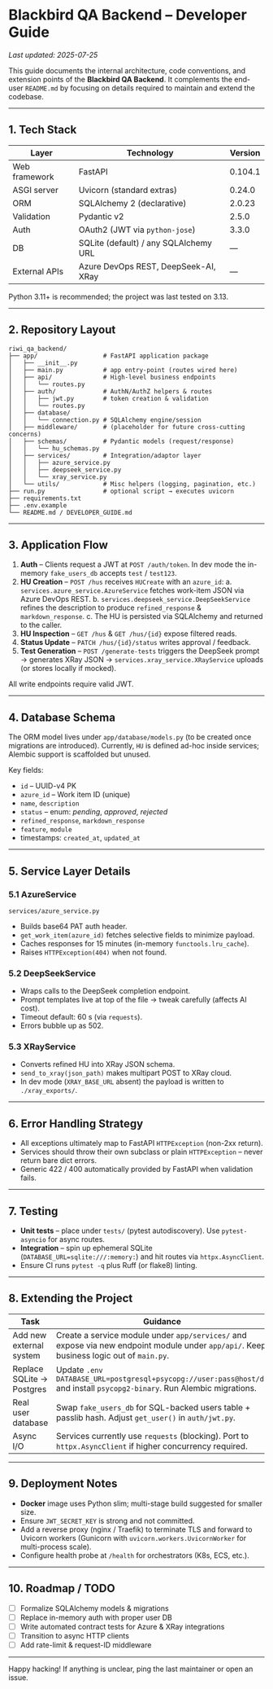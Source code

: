 # Blackbird QA Backend – Developer Guide

_Last updated: 2025-07-25_

This guide documents the internal architecture, code conventions, and extension points of the **Blackbird QA Backend**. It complements the end-user `README.md` by focusing on details required to maintain and extend the codebase.

---

## 1. Tech Stack

| Layer | Technology | Version |
|-------|------------|---------|
| Web framework | FastAPI | 0.104.1 |
| ASGI server | Uvicorn (standard extras) | 0.24.0 |
| ORM | SQLAlchemy 2 (declarative) | 2.0.23 |
| Validation | Pydantic v2 | 2.5.0 |
| Auth | OAuth2 (JWT via `python-jose`) | 3.3.0 |
| DB | SQLite (default) / any SQLAlchemy URL | — |
| External APIs | Azure DevOps REST, DeepSeek-AI, XRay | — |

Python 3.11+ is recommended; the project was last tested on 3.13.

---

## 2. Repository Layout

```
riwi_qa_backend/
├── app/                  # FastAPI application package
│   ├── __init__.py
│   ├── main.py           # app entry-point (routes wired here)
│   ├── api/              # High-level business endpoints
│   │   └── routes.py
│   ├── auth/             # AuthN/AuthZ helpers & routes
│   │   ├── jwt.py        # token creation & validation
│   │   └── routes.py
│   ├── database/
│   │   └── connection.py # SQLAlchemy engine/session
│   ├── middleware/       # (placeholder for future cross-cutting concerns)
│   ├── schemas/          # Pydantic models (request/response)
│   │   └── hu_schemas.py
│   ├── services/         # Integration/adaptor layer
│   │   ├── azure_service.py
│   │   ├── deepseek_service.py
│   │   └── xray_service.py
│   └── utils/            # Misc helpers (logging, pagination, etc.)
├── run.py                # optional script → executes uvicorn
├── requirements.txt
├── .env.example
└── README.md / DEVELOPER_GUIDE.md
```

---

## 3. Application Flow

1. **Auth** – Clients request a JWT at `POST /auth/token`. In dev mode the in-memory `fake_users_db` accepts `test` / `test123`.
2. **HU Creation** – `POST /hus` receives `HUCreate` with an `azure_id`:
   a. `services.azure_service.AzureService` fetches work-item JSON via Azure DevOps REST.
   b. `services.deepseek_service.DeepSeekService` refines the description to produce `refined_response` & `markdown_response`.
   c. The HU is persisted via SQLAlchemy and returned to the caller.
3. **HU Inspection** – `GET /hus` & `GET /hus/{id}` expose filtered reads.
4. **Status Update** – `PATCH /hus/{id}/status` writes approval / feedback.
5. **Test Generation** – `POST /generate-tests` triggers the DeepSeek prompt → generates XRay JSON → `services.xray_service.XRayService` uploads (or stores locally if mocked).

All write endpoints require valid JWT.

---

## 4. Database Schema

The ORM model lives under `app/database/models.py` (to be created once migrations are introduced). Currently, `HU` is defined ad-hoc inside services; Alembic support is scaffolded but unused.

Key fields:
* `id` – UUID-v4 PK
* `azure_id` – Work item ID (unique)
* `name`, `description`
* `status` – enum: _pending_, _approved_, _rejected_
* `refined_response`, `markdown_response`
* `feature`, `module`
* timestamps: `created_at`, `updated_at`

---

## 5. Service Layer Details

### 5.1 AzureService
`services/azure_service.py`
* Builds base64 PAT auth header.
* `get_work_item(azure_id)` fetches selective fields to minimize payload.
* Caches responses for 15 minutes (in-memory `functools.lru_cache`).
* Raises `HTTPException(404)` when not found.

### 5.2 DeepSeekService
* Wraps calls to the DeepSeek completion endpoint.
* Prompt templates live at top of the file → tweak carefully (affects AI cost).
* Timeout default: 60 s (via `requests`).
* Errors bubble up as 502.

### 5.3 XRayService
* Converts refined HU into XRay JSON schema.
* `send_to_xray(json_path)` makes multipart POST to XRay cloud.
* In dev mode (`XRAY_BASE_URL` absent) the payload is written to `./xray_exports/`.

---

## 6. Error Handling Strategy

* All exceptions ultimately map to FastAPI `HTTPException` (non-2xx return).
* Services should throw their own subclass or plain `HTTPException` – never return bare dict errors.
* Generic 422 / 400 automatically provided by FastAPI when validation fails.

---

## 7. Testing

* **Unit tests** – place under `tests/` (pytest autodiscovery). Use `pytest-asyncio` for async routes.
* **Integration** – spin up ephemeral SQLite (`DATABASE_URL=sqlite:///:memory:`) and hit routes via `httpx.AsyncClient`.
* Ensure CI runs `pytest -q` plus Ruff (or flake8) linting.

---

## 8. Extending the Project

| Task | Guidance |
|------|----------|
| Add new external system | Create a service module under `app/services/` and expose via new endpoint module under `app/api/`. Keep business logic out of `main.py`. |
| Replace SQLite → Postgres | Update `.env` `DATABASE_URL=postgresql+psycopg://user:pass@host/db` and install `psycopg2-binary`. Run Alembic migrations. |
| Real user database | Swap `fake_users_db` for SQL-backed users table + passlib hash. Adjust `get_user()` in `auth/jwt.py`. |
| Async I/O | Services currently use `requests` (blocking). Port to `httpx.AsyncClient` if higher concurrency required. |

---

## 9. Deployment Notes

* **Docker** image uses Python slim; multi-stage build suggested for smaller size.
* Ensure `JWT_SECRET_KEY` is strong and not committed.
* Add a reverse proxy (nginx / Traefik) to terminate TLS and forward to Uvicorn workers (Gunicorn with `uvicorn.workers.UvicornWorker` for multi-process scale).
* Configure health probe at `/health` for orchestrators (K8s, ECS, etc.).

---

## 10. Roadmap / TODO

- [ ] Formalize SQLAlchemy models & migrations
- [ ] Replace in-memory auth with proper user DB
- [ ] Write automated contract tests for Azure & XRay integrations
- [ ] Transition to async HTTP clients
- [ ] Add rate-limit & request-ID middleware

---

Happy hacking! If anything is unclear, ping the last maintainer or open an issue.
